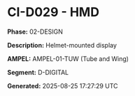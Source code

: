 # CI-D029 - HMD

**Phase:** 02-DESIGN

**Description:** Helmet-mounted display

**AMPEL:** AMPEL-01-TUW (Tube and Wing)

**Segment:** D-DIGITAL

**Generated:** 2025-08-25 17:27:29 UTC
